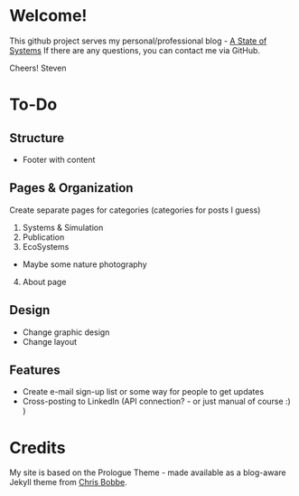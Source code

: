 # Welcome!

This github project serves my personal/professional blog - [A State of Systems](http://www.astateofsystems.com)
If there are any questions, you can contact me via GitHub.

Cheers!
Steven

# To-Do

## Structure

* Footer with content

## Pages & Organization

Create separate pages for categories (categories for posts I guess)

1. Systems & Simulation
2. Publication
3. EcoSystems
  * Maybe some nature photography
4. About page

## Design

* Change graphic design
* Change layout

## Features

* Create e-mail sign-up list or some way for people to get updates
* Cross-posting to LinkedIn (API connection? - or just manual of course :) )

# Credits

My site is based on the Prologue Theme - made available as a blog-aware Jekyll theme from [Chris Bobbe](https://chrisbobbe.github.io). 

```
